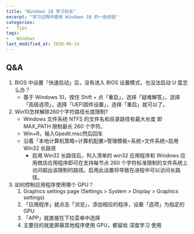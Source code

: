 ```yaml
---
title: "Windows 10 学习日志"
excerpt: "学习过程中使用 Windows 10 的一些经验"
categories:
-   Tips
tags:
-   Windows
last_modified_at: 2020-06-14
---
```


## Q&A

1.  BIOS 中设置「快速启动」后，没有进入 BIOS 设置模式，也没法启动 U 盘怎么办？
    -   基于 Windows 10，按住 Shift + 点「重启」，选择「疑难解答」，选择「高级选项」，选择「UEFI固件设置」，选择「重启」就可以了。
2.  Win10怎样解除260个字符路径长度限制?
    -   Windows 文件系统 NTFS 的文件名和目录路径有最大长度 即 MAX_PATH 限制最长 260 个字符。
    -   Win+R，输入Gpedit.msc然后回车
    -   沿着「本地计算机策略>计算机配置>管理模板>系统>文件系统>启用 Win32 长路径
        -   启用 Win32 长路径后，列入清单的 win32 应用程序和 Windows 应用商店应用程序即可在支持每节点 260 个字符标准限制的文件系统上访问超出该限制的路径。启用此设置将导致在进程中可以访问长路径。
3.  如何控制应用程序使用哪个 GPU？
    1.  Graphics settings page (Settings > System > Display > Graphics settings)
    2.  「应用程序」就点击「浏览」，添加相应的程序，设置「选项」为指定的GPU
    3.  「APP」就直接在下拉菜单中选择
    4.  主要目的就是屏蔽其他程序使用 GPU，都留给 深度学习 使用